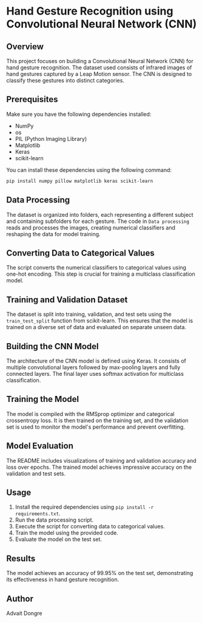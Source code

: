 # Hand Gesture Recognition using Convolutional Neural Network (CNN)

## Overview

This project focuses on building a Convolutional Neural Network (CNN) for hand gesture recognition. The dataset used consists of infrared images of hand gestures captured by a Leap Motion sensor. The CNN is designed to classify these gestures into distinct categories.

## Prerequisites

Make sure you have the following dependencies installed:

- NumPy
- os
- PIL (Python Imaging Library)
- Matplotlib
- Keras
- scikit-learn

You can install these dependencies using the following command:

```bash
pip install numpy pillow matplotlib keras scikit-learn
```

## Data Processing

The dataset is organized into folders, each representing a different subject and containing subfolders for each gesture. The code in `Data processing` reads and processes the images, creating numerical classifiers and reshaping the data for model training.

## Converting Data to Categorical Values

The script converts the numerical classifiers to categorical values using one-hot encoding. This step is crucial for training a multiclass classification model.

## Training and Validation Dataset

The dataset is split into training, validation, and test sets using the `train_test_split` function from scikit-learn. This ensures that the model is trained on a diverse set of data and evaluated on separate unseen data.

## Building the CNN Model

The architecture of the CNN model is defined using Keras. It consists of multiple convolutional layers followed by max-pooling layers and fully connected layers. The final layer uses softmax activation for multiclass classification.

## Training the Model

The model is compiled with the RMSprop optimizer and categorical crossentropy loss. It is then trained on the training set, and the validation set is used to monitor the model's performance and prevent overfitting.

## Model Evaluation

The README includes visualizations of training and validation accuracy and loss over epochs. The trained model achieves impressive accuracy on the validation and test sets.

## Usage

1. Install the required dependencies using `pip install -r requirements.txt`.
2. Run the data processing script.
3. Execute the script for converting data to categorical values.
4. Train the model using the provided code.
5. Evaluate the model on the test set.

## Results

The model achieves an accuracy of 99.95% on the test set, demonstrating its effectiveness in hand gesture recognition.

## Author

Advait Dongre
